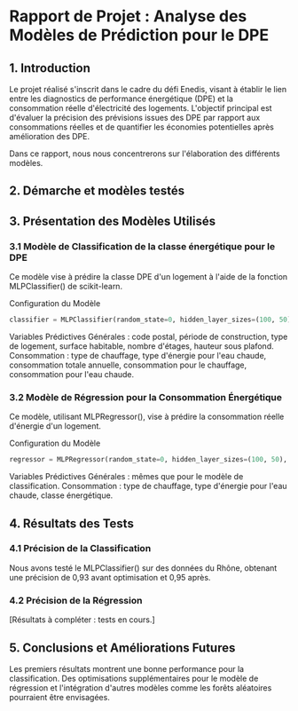 # Rapport de Projet : Analyse des Modèles de Prédiction pour le DPE
## 1. Introduction
Le projet réalisé s'inscrit dans le cadre du défi Enedis, visant à établir le lien entre les diagnostics de performance énergétique (DPE) et la consommation réelle d'électricité des logements. L'objectif principal est d'évaluer la précision des prévisions issues des DPE par rapport aux consommations réelles et de quantifier les économies potentielles après amélioration des DPE.  

Dans ce rapport, nous nous concentrerons sur l'élaboration des différents modèles.


## 2. Démarche et modèles testés


## 3. Présentation des Modèles Utilisés
### 3.1 Modèle de Classification de la classe énergétique pour le DPE
Ce modèle vise à prédire la classe DPE d'un logement à l'aide de la fonction MLPClassifier() de scikit-learn.

Configuration du Modèle
```python
classifier = MLPClassifier(random_state=0, hidden_layer_sizes=(100, 50), learning_rate_init=0.001, max_iter=300, tol=0.0001)
```
Variables Prédictives
Générales : code postal, période de construction, type de logement, surface habitable, nombre d'étages, hauteur sous plafond.
Consommation : type de chauffage, type d'énergie pour l'eau chaude, consommation totale annuelle, consommation pour le chauffage, consommation pour l'eau chaude.


### 3.2 Modèle de Régression pour la Consommation Énergétique
Ce modèle, utilisant MLPRegressor(), vise à prédire la consommation réelle d'énergie d'un logement.

Configuration du Modèle
```python
regressor = MLPRegressor(random_state=0, hidden_layer_sizes=(100, 50), learning_rate_init=0.001, max_iter=300, tol=0.0001)
```
Variables Prédictives
Générales : mêmes que pour le modèle de classification.
Consommation : type de chauffage, type d'énergie pour l'eau chaude, classe énergétique.


## 4. Résultats des Tests
### 4.1 Précision de la Classification
Nous avons testé le MLPClassifier() sur des données du Rhône, obtenant une précision de 0,93 avant optimisation et 0,95 après.

### 4.2 Précision de la Régression
[Résultats à compléter : tests en cours.]


## 5. Conclusions et Améliorations Futures
Les premiers résultats montrent une bonne performance pour la classification. Des optimisations supplémentaires pour le modèle de régression et l'intégration d'autres modèles comme les forêts aléatoires pourraient être envisagées.